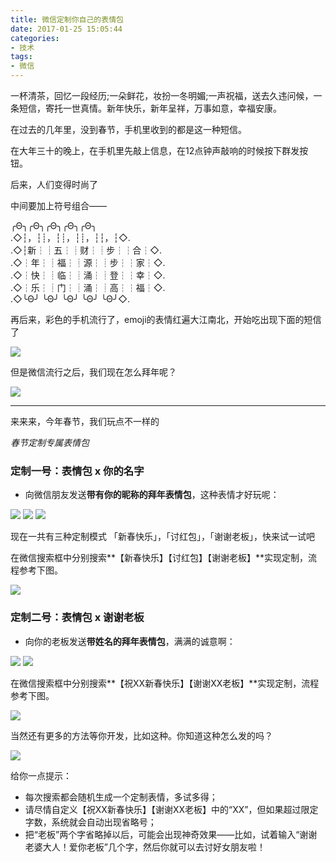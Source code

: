 ```yaml
---
title: 微信定制你自己的表情包
date: 2017-01-25 15:05:44
categories: 
- 技术
tags: 
- 微信
---
```


一杯清茶，回忆一段经历;一朵鲜花，妆扮一冬明媚;一声祝福，送去久违问候，一条短信，寄托一世真情。新年快乐，新年呈祥，万事如意，幸福安康。

在过去的几年里，没到春节，手机里收到的都是这一种短信。

在大年三十的晚上，在手机里先敲上信息，在12点钟声敲响的时候按下群发按钮。

后来，人们变得时尚了

中间要加上符号组合——

╭Θ╮╭Θ╮╭Θ╮╭Θ╮╭Θ╮  
.◇┆，┆┊，┆┊，┆┊，┆┆，┆◇.  
.◇┆新┆┊五┆┊财┆┊步┆┆合┆◇.  
.◇┆年┆┊福┆┊源┆┊步┆┆家┆◇.  
.◇┆快┆┊临┆┊涌┆┊登┆┆幸┆◇.  
.◇┆乐┆┊门┆┊涌┆┊高┆┆福┆◇.  
.◇╰Θ╯ ╰Θ╯ ╰Θ╯ ╰Θ╯ ╰Θ╯◇.  

再后来，彩色的手机流行了，emoji的表情红遍大江南北，开始吃出现下面的短信了

![](https://ww1.sinaimg.cn/mw690/006tNbRwgy1fc3hholcooj30e20p0tai.jpg)

但是微信流行之后，我们现在怎么拜年呢？

![](https://ww3.sinaimg.cn/large/006tNbRwgy1fc3hdxscbnj30jz08qdkg.jpg)

---

来来来，今年春节，我们玩点不一样的

*春节定制专属表情包*

### 定制一号：表情包 x 你的名字

* 向微信朋友发送**带有你的昵称的拜年表情包**，这种表情才好玩呢：

![](https://ww4.sinaimg.cn/mw690/006tNc79gy1fc3hwt32ucg306u078diz.gif) ![](http://ww1.sinaimg.cn/mw690/48910e01gy1fc3hyw0a4yg206s08642l.gif) ![](https://ww4.sinaimg.cn/mw690/006tNc79gy1fc3i48nuaeg306u07qwfy.gif)

现在一共有三种定制模式 「新春快乐」，「讨红包」，「谢谢老板」，快来试一试吧

在微信搜索框中分别搜索**【新春快乐】【讨红包】【谢谢老板】**实现定制，流程参考下图。 

![](https://ww3.sinaimg.cn/large/006tNc79gy1fc3ifp6t0ig30go0tnds5.gif)

### 定制二号：表情包 x 谢谢老板

* 向你的老板发送**带姓名的拜年表情包**，满满的诚意啊：

![](https://ww4.sinaimg.cn/mw690/006tNc79gy1fc3i9lvy63g306007wmxw.gif) ![](https://ww2.sinaimg.cn/mw690/006tNc79gy1fc3icuxyymg306m082abq.gif)

在微信搜索框中分别搜索**【祝XX新春快乐】【谢谢XX老板】**实现定制，流程参考下图。

![](https://ww2.sinaimg.cn/large/006tNc79gy1fc3igalexbg30go0tnn63.gif)

当然还有更多的方法等你开发，比如这种。你知道这种怎么发的吗？

![](https://ww1.sinaimg.cn/large/006tNc79gy1fc3il9rk5vg309007aad4.gif)

给你一点提示：

* 每次搜索都会随机生成一个定制表情，多试多得； 
* 请尽情自定义【祝XX新春快乐】【谢谢XX老板】中的“XX”，但如果超过限定字数，系统就会自动出现省略号； 
* 把“老板”两个字省略掉以后，可能会出现神奇效果——比如，试着输入“谢谢老婆大人！爱你老板”几个字，然后你就可以去讨好女朋友啦！

